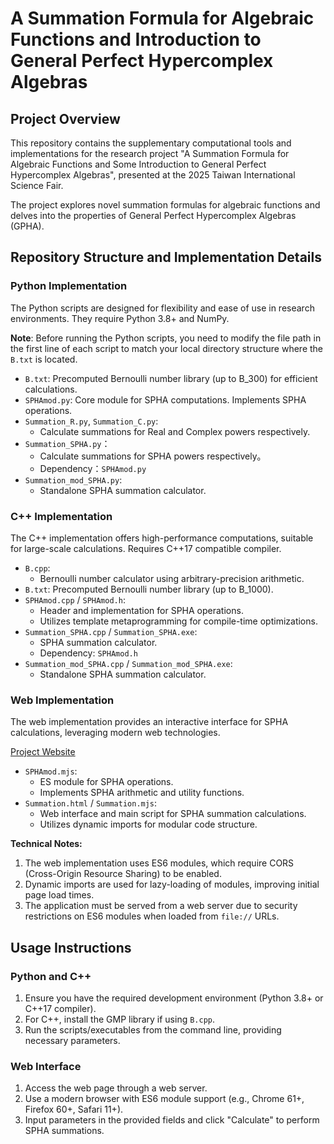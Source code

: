 # A Summation Formula for Algebraic Functions and Introduction to General Perfect Hypercomplex Algebras

## Project Overview

This repository contains the supplementary computational tools and implementations for the research project "A Summation Formula for Algebraic Functions and Some Introduction to General Perfect Hypercomplex Algebras", presented at the 2025 Taiwan International Science Fair.

The project explores novel summation formulas for algebraic functions and delves into the properties of General Perfect Hypercomplex Algebras (GPHA).

## Repository Structure and Implementation Details

### Python Implementation

The Python scripts are designed for flexibility and ease of use in research environments. They require Python 3.8+ and NumPy.

**Note**: Before running the Python scripts, you need to modify the file path in the first line of each script to match your local directory structure where the `B.txt` is located.

- `B.txt`: Precomputed Bernoulli number library (up to B_300) for efficient calculations.
- `SPHAmod.py`: Core module for SPHA computations. Implements SPHA operations.
- `Summation_R.py`, `Summation_C.py`: 
  - Calculate summations for Real and Complex powers respectively.
- `Summation_SPHA.py`：
  - Calculate summations for SPHA powers respectively。
  - Dependency：`SPHAmod.py`
- `Summation_mod_SPHA.py`: 
  - Standalone SPHA summation calculator.

### C++ Implementation

The C++ implementation offers high-performance computations, suitable for large-scale calculations. Requires C++17 compatible compiler.

- `B.cpp`: 
  - Bernoulli number calculator using arbitrary-precision arithmetic.
- `B.txt`: Precomputed Bernoulli number library (up to B_1000).
- `SPHAmod.cpp` / `SPHAmod.h`: 
  - Header and implementation for SPHA operations.
  - Utilizes template metaprogramming for compile-time optimizations.
- `Summation_SPHA.cpp` / `Summation_SPHA.exe`:
  - SPHA summation calculator.
  - Dependency: `SPHAmod.h`
- `Summation_mod_SPHA.cpp` / `Summation_mod_SPHA.exe`:
  - Standalone SPHA summation calculator.

### Web Implementation

The web implementation provides an interactive interface for SPHA calculations, leveraging modern web technologies.

[Project Website](https://william0506.github.io/Summation/HTML/Summation.html)

- `SPHAmod.mjs`: 
  - ES module for SPHA operations.
  - Implements SPHA arithmetic and utility functions.
- `Summation.html` / `Summation.mjs`:
  - Web interface and main script for SPHA summation calculations.
  - Utilizes dynamic imports for modular code structure.

**Technical Notes:**
1. The web implementation uses ES6 modules, which require CORS (Cross-Origin Resource Sharing) to be enabled.
2. Dynamic imports are used for lazy-loading of modules, improving initial page load times.
3. The application must be served from a web server due to security restrictions on ES6 modules when loaded from `file://` URLs.

## Usage Instructions

### Python and C++
1. Ensure you have the required development environment (Python 3.8+ or C++17 compiler).
2. For C++, install the GMP library if using `B.cpp`.
3. Run the scripts/executables from the command line, providing necessary parameters.

### Web Interface
1. Access the web page through a web server.
2. Use a modern browser with ES6 module support (e.g., Chrome 61+, Firefox 60+, Safari 11+).
3. Input parameters in the provided fields and click "Calculate" to perform SPHA summations.

